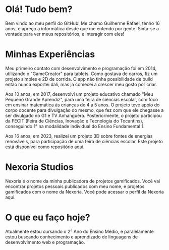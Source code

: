 # Olá! Tudo bem?
Bem vindo ao meu perfil do GitHub!
Me chamo Guilherme Rafael, tenho 16 anos, e apreço a informática desde que me entendo por gente.
Sinta-se a vontade para ver meus repositórios, e interagir com eles!

# Minhas Experiências
Meu primeiro contato com desenvolvimento e programação foi em 2014, utilizando o "GameCreator" para tablets. Como gostava de carros, fiz um projeto simples e 2D de corrida. O app não tinha possibilidade de build então nunca exportei dali, mas já comecei a crescer meu gosto por criar.

Aos 10 anos, em 2017, desenvolvi um projeto educativo chamado "Meu Pequeno Grande Aprendiz", para uma feira de ciências escolar, com foco em ensinar matemática às crianças de 4 a 5 anos. O projeto teve apoio do corpo docente para divulgação do mesmo, que fez com que ele chegasse a ser divulgado no G1 e TV Anhanguera.
Posteriormente, o projeto participou da FECIT (Feira de Ciências, Inovação e Tecnologia do Tocantins), conseguindo 1° na modalidade individual do Ensino Fundamental 1.

Aos 16 anos, em 2023, realizei um projeto 3D sobre fontes de energias renováveis, para participação de uma feira de ciências escolar. Este projeto está disponível como repositório aqui.

# Nexoria Studios
Nexoria é o nome da minha publicadora de projetos gamificados. Você vai encontrar projetos pessoais publicados com meu nome, e projetos gamificados com o nome da Nexoria. Você pode acessar o perfil da Nexoria aqui.

# O que eu faço hoje?
Atualmente estou cursando o 2° Ano do Ensino Médio, e paralelamente estou buscando conhecimento e aprendizado de linguagens de desenvolvimento web e programação.
